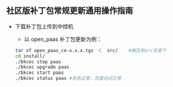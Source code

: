 ## 社区版补丁包常规更新通用操作指南

- 下载补丁包上传到中控机
   - 以 open_paas 补丁包更新为例：

   ```bash
   tar xf open_paas_ce-x.x.x.tgz -C  src/    #解压到src目录下
   cd install/
   ./bkcec stop paas
   ./bkcec upgrade paas
   ./bkcec start paas
   ./bkcec status paas #状态正常，页面访问正常
   ```
